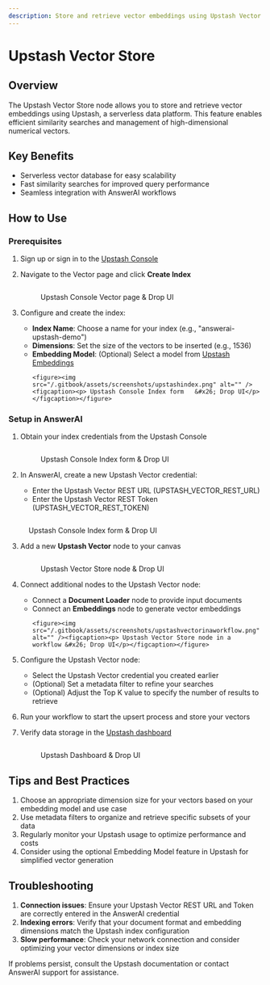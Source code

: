 ```yaml
---
description: Store and retrieve vector embeddings using Upstash Vector
---
```


# Upstash Vector Store

## Overview

The Upstash Vector Store node allows you to store and retrieve vector embeddings using Upstash, a serverless data platform. This feature enables efficient similarity searches and management of high-dimensional numerical vectors.

## Key Benefits

-   Serverless vector database for easy scalability
-   Fast similarity searches for improved query performance
-   Seamless integration with AnswerAI workflows

## How to Use

### Prerequisites

1.  Sign up or sign in to the [Upstash Console](https://console.upstash.com)
2.  Navigate to the Vector page and click **Create Index**
    <!-- TODO: Screenshot of Upstash Console Vector page -->
    <figure><img src="/.gitbook/assets/screenshots/upstashpage.png" alt="" /><figcaption><p> Upstash Console Vector page   &#x26; Drop UI</p></figcaption></figure>

3.  Configure and create the index:
    -   **Index Name**: Choose a name for your index (e.g., "answerai-upstash-demo")
    -   **Dimensions**: Set the size of the vectors to be inserted (e.g., 1536)
    -   **Embedding Model**: (Optional) Select a model from [Upstash Embeddings](https://upstash.com/docs/vector/features/embeddingmodels)
        <!-- TODO: Screenshot of Create Index form -->
            <figure><img src="/.gitbook/assets/screenshots/upstashindex.png" alt="" /><figcaption><p> Upstash Console Index form   &#x26; Drop UI</p></figcaption></figure>

### Setup in AnswerAI

1. Obtain your index credentials from the Upstash Console
       <!-- TODO: Screenshot of Upstash credentials page -->
    <figure><img src="/.gitbook/assets/screenshots/upstashvectorapi.png" alt="" /><figcaption><p> Upstash Console Index form   &#x26; Drop UI</p></figcaption></figure>

2. In AnswerAI, create a new Upstash Vector credential:
    - Enter the Upstash Vector REST URL (UPSTASH_VECTOR_REST_URL)
    - Enter the Upstash Vector REST Token (UPSTASH_VECTOR_REST_TOKEN)
        <!-- TODO: Screenshot of AnswerAI credential creation form -->

<figure><img src="/.gitbook/assets/screenshots/upstashapipage.png" alt="" /><figcaption><p> Upstash Console Index form   &#x26; Drop UI</p></figcaption></figure>

3.  Add a new **Upstash Vector** node to your canvas
       <!-- TODO: Screenshot of Upstash Vector node in AnswerAI canvas -->
    <figure><img src="/.gitbook/assets/screenshots/upstashvectorstore.png" alt="" /><figcaption><p> Upstash Vector Store node   &#x26; Drop UI</p></figcaption></figure>

4.  Connect additional nodes to the Upstash Vector node:

    -   Connect a **Document Loader** node to provide input documents
    -   Connect an **Embeddings** node to generate vector embeddings
        <!-- TODO: Screenshot of connected nodes in AnswerAI canvas -->
            <figure><img src="/.gitbook/assets/screenshots/upstashvectorinaworkflow.png" alt="" /><figcaption><p> Upstash Vector Store node in a workflow &#x26; Drop UI</p></figcaption></figure>

5.  Configure the Upstash Vector node:

    -   Select the Upstash Vector credential you created earlier
    -   (Optional) Set a metadata filter to refine your searches
    -   (Optional) Adjust the Top K value to specify the number of results to retrieve

6.  Run your workflow to start the upsert process and store your vectors

7.  Verify data storage in the [Upstash dashboard](https://console.upstash.com)
       <!-- TODO: Screenshot of Upstash dashboard showing stored data -->
    <figure><img src="/.gitbook/assets/screenshots/upstashpage.png" alt="" /><figcaption><p> Upstash Dashboard &#x26; Drop UI</p></figcaption></figure>

## Tips and Best Practices

1. Choose an appropriate dimension size for your vectors based on your embedding model and use case
2. Use metadata filters to organize and retrieve specific subsets of your data
3. Regularly monitor your Upstash usage to optimize performance and costs
4. Consider using the optional Embedding Model feature in Upstash for simplified vector generation

## Troubleshooting

1. **Connection issues**: Ensure your Upstash Vector REST URL and Token are correctly entered in the AnswerAI credential
2. **Indexing errors**: Verify that your document format and embedding dimensions match the Upstash index configuration
3. **Slow performance**: Check your network connection and consider optimizing your vector dimensions or index size

If problems persist, consult the Upstash documentation or contact AnswerAI support for assistance.
